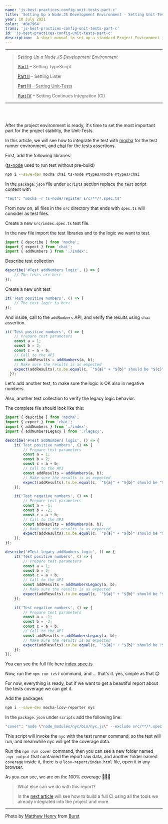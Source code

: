 ```yaml
---
name: 'js-best-practices-config-unit-tests-part-c'
title: 'Setting Up a Node.JS Development Environment - Setting Unit-Tests'
year: 10 July 2021
color: '#8e7964'
trans: 'js-best-practices-config-unit-tests-part-c'
id: 'js-best-practices-config-unit-tests-part-c'
description:  A short manual to set up a standard Project Environment in NODE.JS - Part III - Setting Unit-Tests
---
```


----
> *Setting Up a Node.JS Development Environment*
>
> [Part I](/en/blog/js-best-practices-config-ts-part-a) – Setting TypeScript
>
> [Part II](/en/blog/js-best-practices-config-linter-part-b) – Setting Linter
>
> <ins>[Part III](/en/blog/js-best-practices-config-unit-tests-part-c) – Setting Unit-Tests</ins>
>
> [Part IV](/en/blog/js-best-practices-config-ci-part-d) – Setting Continues Integration (CI)
----

<br>
<br>

After the project environment is ready, it's time to set the most important part for the project stability, the Unit-Tests.

In this article, we will see how to integrate the test with [mocha](https://mochajs.org/) for the test runner environment, 
and [chai](https://www.chaijs.com/) for the tests assertions.

First, add the following libraries:

([ts-node](https://typestrong.org/ts-node/) used to run test without pre-build)
```bash
npm i --save-dev mocha chai ts-node @types/mocha @types/chai
```

In the `package.json` file under `scripts` section replace the `test` script content with
```bash
"test": "mocha -r ts-node/register src/**/*.spec.ts"
```
From now on, all files in the `src` directory that ends with `spec.ts`  will consider as test files.

Create a new `src/index.spec.ts` test file.

In the new file import the test libraries and to the logic we want to test.

```ts
import { describe } from 'mocha';
import { expect } from 'chai';
import { addNumbers } from './index';
```

Describe test collection
```ts
describe('#Test addNumbers logic', () => {
	// The tests are here
});
```
 
Create a new unit test
```ts
it('Test positive numbers', () => {
	// The test logic is here
});
```

And inside, call to the `addNumbers` API, and verify the results using `chai` assertion.
```ts
it('Test positive numbers', () => {
    // Prepare test parameters
    const a = 1;
    const b = 2;
    const c = a + b;
    // Call to the API
    const addResults = addNumbers(a, b);
    // Make sure the results is as expected
    expect(addResults).to.be.equal(c, `"${a}" + "${b}" should be "${c}" but "addNumbers" returns "${addResults}"`);
  });
```

Let's add another test, to make sure the logic is OK also in negative numbers.

Also, another test collection to verify the legacy logic behavior.

The complete file should look like this:
```ts
import { describe } from 'mocha';
import { expect } from 'chai';
import { addNumbers } from './index';
import { addNumbersLegacy } from './legacy';

describe('#Test addNumbers logic', () => {
	it('Test positive numbers', () => {
		// Prepare test parameters
		const a = 1;
		const b = 2;
		const c = a + b;
		// Call to the API
		const addResults = addNumbers(a, b);
		// Make sure the results is as expected
		expect(addResults).to.be.equal(c, `"${a}" + "${b}" should be "${c}" but "addNumbers" returns "${addResults}"`);
	});

	it('Test negative numbers', () => {
		// Prepare test parameters
		const a = -1;
		const b = -2;
		const c = a + b;
		// Call to the API
		const addResults = addNumbers(a, b);
		// Make sure the results is as expected
		expect(addResults).to.be.equal(c, `"${a}" + "${b}" should be "${c}" but "addNumbers" returns "${addResults}"`);
	});
});

describe('#Test legacy addNumbers logic', () => {
	it('Test positive numbers', () => {
		// Prepare test parameters
		const a = 1;
		const b = 2;
		const c = a + b;
		// Call to the API
		const addResults = addNumbersLegacy(a, b);
		// Make sure the results is as expected
		expect(addResults).to.be.equal(c, `"${a}" + "${b}" should be "${c}" but "addNumbers" returns "${addResults}"`);
	});

	it('Test negative numbers', () => {
		// Prepare test parameters
		const a = -1;
		const b = -2;
		const c = a + b;
		// Call to the API
		const addResults = addNumbersLegacy(a, b);
		// Make sure the results is as expected
		expect(addResults).to.be.equal(c, `"${a}" + "${b}" should be "${c}" but "addNumbers" returns "${addResults}"`);
	});
});
```
You can see the full file here [index.spec.ts](https://github.com/haimkastner/js-project-best-practice/blob/main/src/index.spec.ts)

Now, run the `npm run test` command, and ... that's it. yes, simple as that 😊

For now, everything is ready, but if we want to get a beautiful report about the tests coverage we can get it.

Add the packages
```bash
npm i --save-dev mocha-lcov-reporter nyc
```

In the `package.json` under `scripts` add the following line:
```bash
"cover": "node \"node_modules/nyc/bin/nyc.js\" --exclude src/**/*.spec.ts --reporter=lcov npm run test"
```

This script will invoke the `nyc` with the test runner command, so the test will run, and meanwhile nyc will get the coverage data. 


Run the `npm run cover` command, then you can see a new folder named `.nyc_output` that contained the report raw data, and another folder named
`coverage` inside it, there is a `lcov-report/index.html` file, open it in any browser.

As you can see, we are on the 100% coverage 🥇🥇🥇
 

<image-responsive imageURL="blog/js-best-practices-config-unit-tests-part-c/cover-report-1.jpg" />
<image-responsive imageURL="blog/js-best-practices-config-unit-tests-part-c/cover-report-2.jpg" />


> What else can we do with this report?
>
> In the [next article](/blog/js-best-practices-config-ci-part-d) will see how to build a full CI using all the tools we already integrated into the project and more.

----

Photo by <a href="https://burst.shopify.com/@matthew_henry?utm_campaign=photo_credit&amp;utm_content=Browse+Free+HD+Images+of+Wide+Shot+Of+Compass+And+Waterfalls&amp;utm_medium=referral&amp;utm_source=credit">Matthew Henry</a> from <a href="https://burst.shopify.com/ocean?utm_campaign=photo_credit&amp;utm_content=Browse+Free+HD+Images+of+Wide+Shot+Of+Compass+And+Waterfalls&amp;utm_medium=referral&amp;utm_source=credit">Burst</a>